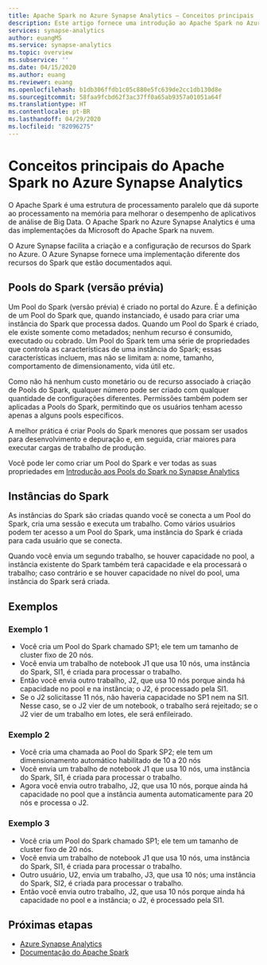 ```yaml
---
title: Apache Spark no Azure Synapse Analytics – Conceitos principais
description: Este artigo fornece uma introdução ao Apache Spark no Azure Synapse Analytics e os diferentes conceitos.
services: synapse-analytics
author: euangMS
ms.service: synapse-analytics
ms.topic: overview
ms.subservice: ''
ms.date: 04/15/2020
ms.author: euang
ms.reviewer: euang
ms.openlocfilehash: b1db306ffdb1c05c880e5fc639de2cc1db130d8e
ms.sourcegitcommit: 58faa9fcbd62f3ac37ff0a65ab9357a01051a64f
ms.translationtype: HT
ms.contentlocale: pt-BR
ms.lasthandoff: 04/29/2020
ms.locfileid: "82096275"
---
```

# <a name="apache-spark-in-azure-synapse-analytics-core-concepts"></a>Conceitos principais do Apache Spark no Azure Synapse Analytics

O Apache Spark é uma estrutura de processamento paralelo que dá suporte ao processamento na memória para melhorar o desempenho de aplicativos de análise de Big Data. O Apache Spark no Azure Synapse Analytics é uma das implementações da Microsoft do Apache Spark na nuvem. 

O Azure Synapse facilita a criação e a configuração de recursos do Spark no Azure. O Azure Synapse fornece uma implementação diferente dos recursos do Spark que estão documentados aqui.

## <a name="spark-pools-preview"></a>Pools do Spark (versão prévia)

Um Pool do Spark (versão prévia) é criado no portal do Azure. É a definição de um Pool do Spark que, quando instanciado, é usado para criar uma instância do Spark que processa dados. Quando um Pool do Spark é criado, ele existe somente como metadados; nenhum recurso é consumido, executado ou cobrado. Um Pool do Spark tem uma série de propriedades que controla as características de uma instância do Spark; essas características incluem, mas não se limitam a: nome, tamanho, comportamento de dimensionamento, vida útil etc.

Como não há nenhum custo monetário ou de recurso associado à criação de Pools do Spark, qualquer número pode ser criado com qualquer quantidade de configurações diferentes. Permissões também podem ser aplicadas a Pools do Spark, permitindo que os usuários tenham acesso apenas a alguns pools específicos.

A melhor prática é criar Pools do Spark menores que possam ser usados para desenvolvimento e depuração e, em seguida, criar maiores para executar cargas de trabalho de produção.

Você pode ler como criar um Pool do Spark e ver todas as suas propriedades em [Introdução aos Pools do Spark no Synapse Analytics](../quickstart-create-apache-spark-pool.md)

## <a name="spark-instances"></a>Instâncias do Spark

As instâncias do Spark são criadas quando você se conecta a um Pool do Spark, cria uma sessão e executa um trabalho. Como vários usuários podem ter acesso a um Pool do Spark, uma instância do Spark é criada para cada usuário que se conecta. 

Quando você envia um segundo trabalho, se houver capacidade no pool, a instância existente do Spark também terá capacidade e ela processará o trabalho; caso contrário e se houver capacidade no nível do pool, uma instância do Spark será criada.

## <a name="examples"></a>Exemplos

### <a name="example-1"></a>Exemplo 1

- Você cria um Pool do Spark chamado SP1; ele tem um tamanho de cluster fixo de 20 nós.
- Você envia um trabalho de notebook J1 que usa 10 nós, uma instância do Spark, SI1, é criada para processar o trabalho.
- Então você envia outro trabalho, J2, que usa 10 nós porque ainda há capacidade no pool e na instância; o J2, é processado pela SI1.
- Se o J2 solicitasse 11 nós, não haveria capacidade no SP1 nem na SI1. Nesse caso, se o J2 vier de um notebook, o trabalho será rejeitado; se o J2 vier de um trabalho em lotes, ele será enfileirado.

### <a name="example-2"></a>Exemplo 2

- Você cria uma chamada ao Pool do Spark SP2; ele tem um dimensionamento automático habilitado de 10 a 20 nós
- Você envia um trabalho de notebook J1 que usa 10 nós, uma instância do Spark, SI1, é criada para processar o trabalho.
- Agora você envia outro trabalho, J2, que usa 10 nós, porque ainda há capacidade no pool que a instância aumenta automaticamente para 20 nós e processa o J2.

### <a name="example-3"></a>Exemplo 3

- Você cria um Pool do Spark chamado SP1; ele tem um tamanho de cluster fixo de 20 nós.
- Você envia um trabalho de notebook J1 que usa 10 nós, uma instância do Spark, SI1, é criada para processar o trabalho.
- Outro usuário, U2, envia um trabalho, J3, que usa 10 nós; uma instância do Spark, SI2, é criada para processar o trabalho.
- Então você envia outro trabalho, J2, que usa 10 nós porque ainda há capacidade no pool e a instância; o J2, é processado pela SI1.

## <a name="next-steps"></a>Próximas etapas

- [Azure Synapse Analytics](https://docs.microsoft.com/azure/synapse-analytics)
- [Documentação do Apache Spark](https://spark.apache.org/docs/2.4.4/)
